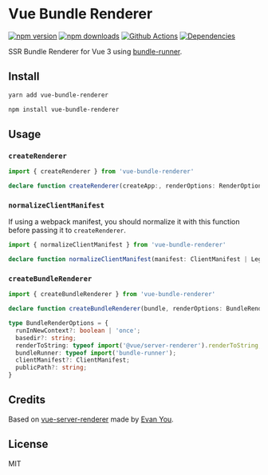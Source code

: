 # Vue Bundle Renderer

[![npm version][npm-version-src]][npm-version-href]
[![npm downloads][npm-downloads-src]][npm-downloads-href]
[![Github Actions][github-actions-src]][github-actions-href]
[![Dependencies][david-dm-src]][david-dm-href]
<!-- [![Codecov][codecov-src]][codecov-href] -->

SSR Bundle Renderer for Vue 3 using [bundle-runner](https://github.com/nuxt-contrib/bundle-runner).

## Install

```sh
yarn add vue-bundle-renderer

npm install vue-bundle-renderer
```

## Usage

### `createRenderer`

```ts
import { createRenderer } from 'vue-bundle-renderer'

declare function createRenderer(createApp:, renderOptions: RenderOptions)
```

### `normalizeClientManifest`

If using a webpack manifest, you should normalize it with this function before passing it to `createRenderer`.

```ts
import { normalizeClientManifest } from 'vue-bundle-renderer'

declare function normalizeClientManifest(manifest: ClientManifest | LegacyClientManifest)
```

### `createBundleRenderer`

```ts
import { createBundleRenderer } from 'vue-bundle-renderer'

declare function createBundleRenderer(bundle, renderOptions: BundleRenderOptions)

type BundleRenderOptions = {
  runInNewContext?: boolean | 'once';
  basedir?: string;
  renderToString: typeof import('@vue/server-renderer').renderToString;
  bundleRunner: typeof import('bundle-runner');
  clientManifest?: ClientManifest;
  publicPath?: string;
}
```

## Credits

Based on [vue-server-renderer](https://www.npmjs.com/package/vue-server-renderer) made by [Evan You](https://github.com/yyx990803).

## License

MIT

<!-- Badges -->
[npm-version-src]: https://img.shields.io/npm/v/vue-bundle-renderer?style=flat-square
[npm-version-href]: https://npmjs.com/package/vue-bundle-renderer

[npm-downloads-src]: https://img.shields.io/npm/dm/vue-bundle-renderer?style=flat-square
[npm-downloads-href]: https://npmjs.com/package/vue-bundle-renderer

[github-actions-src]: https://img.shields.io/github/workflow/status/nuxt-contrib/vue-bundle-renderer/test/master?style=flat-square
[github-actions-href]: https://github.com/nuxt-contrib/vue-bundle-renderer/actions?query=workflow%3Atest

[codecov-src]: https://img.shields.io/codecov/c/gh/nuxt-contrib/vue-bundle-renderer/master?style=flat-square
[codecov-href]: https://codecov.io/gh/nuxt-contrib/vue-bundle-renderer

[david-dm-src]: https://img.shields.io/david/nuxt-contrib/vue-bundle-renderer?style=flat-square
[david-dm-href]: https://david-dm.org/nuxt-contrib/vue-bundle-renderer
